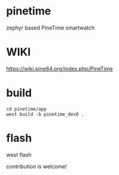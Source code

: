 # pinetime
zephyr based PineTime smartwatch

# WIKI
https://wiki.pine64.org/index.php/PineTime

# build
```
cd pinetime/app
west build -b pinetime_dev0 .
```
# flash
west flash

contribution is welcome!
